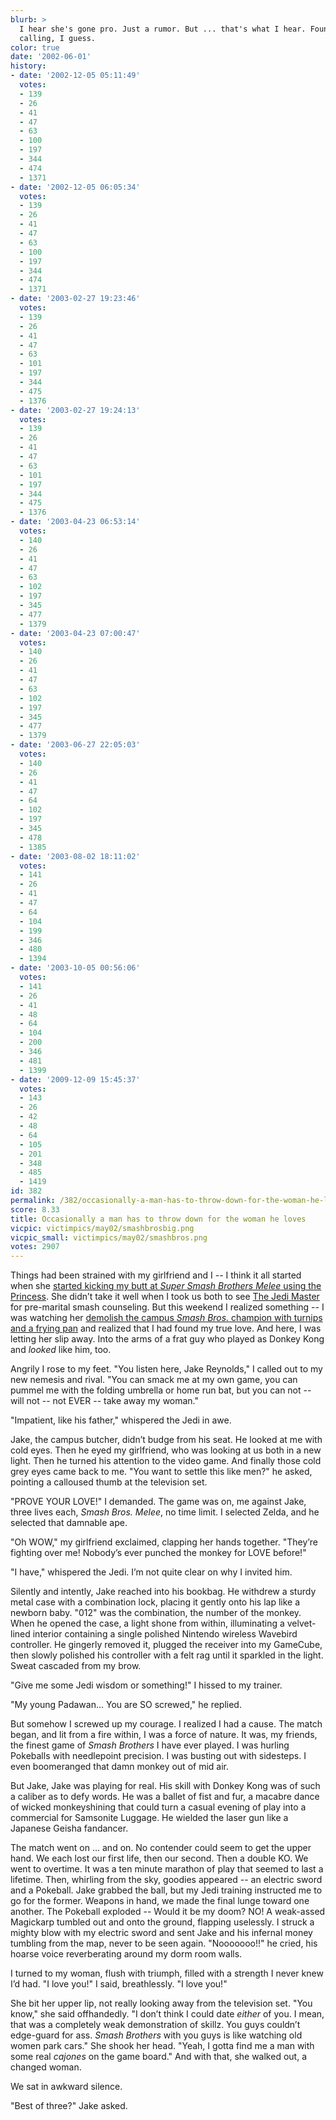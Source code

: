 ```yaml
---
blurb: >
  I hear she's gone pro. Just a rumor. But ... that's what I hear. Found her true
  calling, I guess.
color: true
date: '2002-06-01'
history:
- date: '2002-12-05 05:11:49'
  votes:
  - 139
  - 26
  - 41
  - 47
  - 63
  - 100
  - 197
  - 344
  - 474
  - 1371
- date: '2002-12-05 06:05:34'
  votes:
  - 139
  - 26
  - 41
  - 47
  - 63
  - 100
  - 197
  - 344
  - 474
  - 1371
- date: '2003-02-27 19:23:46'
  votes:
  - 139
  - 26
  - 41
  - 47
  - 63
  - 101
  - 197
  - 344
  - 475
  - 1376
- date: '2003-02-27 19:24:13'
  votes:
  - 139
  - 26
  - 41
  - 47
  - 63
  - 101
  - 197
  - 344
  - 475
  - 1376
- date: '2003-04-23 06:53:14'
  votes:
  - 140
  - 26
  - 41
  - 47
  - 63
  - 102
  - 197
  - 345
  - 477
  - 1379
- date: '2003-04-23 07:00:47'
  votes:
  - 140
  - 26
  - 41
  - 47
  - 63
  - 102
  - 197
  - 345
  - 477
  - 1379
- date: '2003-06-27 22:05:03'
  votes:
  - 140
  - 26
  - 41
  - 47
  - 64
  - 102
  - 197
  - 345
  - 478
  - 1385
- date: '2003-08-02 18:11:02'
  votes:
  - 141
  - 26
  - 41
  - 47
  - 64
  - 104
  - 199
  - 346
  - 480
  - 1394
- date: '2003-10-05 00:56:06'
  votes:
  - 141
  - 26
  - 41
  - 48
  - 64
  - 104
  - 200
  - 346
  - 481
  - 1399
- date: '2009-12-09 15:45:37'
  votes:
  - 143
  - 26
  - 42
  - 48
  - 64
  - 105
  - 201
  - 348
  - 485
  - 1419
id: 382
permalink: /382/occasionally-a-man-has-to-throw-down-for-the-woman-he-loves/
score: 8.33
title: Occasionally a man has to throw down for the woman he loves
vicpic: victimpics/may02/smashbrosbig.png
vicpic_small: victimpics/may02/smashbros.png
votes: 2907
---
```


Things had been strained with my girlfriend and I -- I think it all
started when she [started kicking my butt at *Super Smash Brothers
Melee* using the Princess](%ARTICLE[379]%). She didn’t take it well
when I took us both to see [The Jedi Master](%ARTICLE[380]%) for
pre-marital smash counseling. But this weekend I realized something -- I
was watching her [demolish the campus *Smash Bros.* champion with
turnips and a frying pan](%ARTICLE[381]%) and realized that I had
found my true love. And here, I was letting her slip away. Into the arms
of a frat guy who played as Donkey Kong and *looked* like him, too.

Angrily I rose to my feet. "You listen here, Jake Reynolds," I called
out to my new nemesis and rival. "You can smack me at my own game, you
can pummel me with the folding umbrella or home run bat, but you can not
-- will not -- not EVER -- take away my woman."

"Impatient, like his father," whispered the Jedi in awe.

Jake, the campus butcher, didn’t budge from his seat. He looked at me
with cold eyes. Then he eyed my girlfriend, who was looking at us both
in a new light. Then he turned his attention to the video game. And
finally those cold grey eyes came back to me. "You want to settle this
like men?" he asked, pointing a calloused thumb at the television set.

"PROVE YOUR LOVE!" I demanded. The game was on, me against Jake, three
lives each, *Smash Bros. Melee*, no time limit. I selected Zelda, and he
selected that damnable ape.

"Oh WOW," my girlfriend exclaimed, clapping her hands together. "They’re
fighting over me! Nobody’s ever punched the monkey for LOVE before!"

"I have," whispered the Jedi. I’m not quite clear on why I invited him.

Silently and intently, Jake reached into his bookbag. He withdrew a
sturdy metal case with a combination lock, placing it gently onto his
lap like a newborn baby. "012" was the combination, the number of the
monkey. When he opened the case, a light shone from within, illuminating
a velvet-lined interior containing a single polished Nintendo wireless
Wavebird controller. He gingerly removed it, plugged the receiver into
my GameCube, then slowly polished his controller with a felt rag until
it sparkled in the light. Sweat cascaded from my brow.

"Give me some Jedi wisdom or something!" I hissed to my trainer.

"My young Padawan... You are SO screwed," he replied.

But somehow I screwed up my courage. I realized I had a cause. The match
began, and lit from a fire within, I was a force of nature. It was, my
friends, the finest game of *Smash Brothers* I have ever played. I was
hurling Pokeballs with needlepoint precision. I was busting out with
sidesteps. I even boomeranged that damn monkey out of mid air.

But Jake, Jake was playing for real. His skill with Donkey Kong was of
such a caliber as to defy words. He was a ballet of fist and fur, a
macabre dance of wicked monkeyshining that could turn a casual evening
of play into a commercial for Samsonite Luggage. He wielded the laser
gun like a Japanese Geisha fandancer.

The match went on ... and on. No contender could seem to get the upper
hand. We each lost our first life, then our second. Then a double KO. We
went to overtime. It was a ten minute marathon of play that seemed to
last a lifetime. Then, whirling from the sky, goodies appeared -- an
electric sword and a Pokeball. Jake grabbed the ball, but my Jedi
training instructed me to go for the former. Weapons in hand, we made
the final lunge toward one another. The Pokeball exploded -- Would it be
my doom? NO! A weak-assed Magickarp tumbled out and onto the ground,
flapping uselessly. I struck a mighty blow with my electric sword and
sent Jake and his infernal money tumbling from the map, never to be seen
again. "Nooooooo!!" he cried, his hoarse voice reverberating around my
dorm room walls.

I turned to my woman, flush with triumph, filled with a strength I never
knew I’d had. "I love you!" I said, breathlessly. "I love you!"

She bit her upper lip, not really looking away from the television set.
"You know," she said offhandedly. "I don’t think I could date *either*
of you. I mean, that was a completely weak demonstration of skillz. You
guys couldn’t edge-guard for ass. *Smash Brothers* with you guys is like
watching old women park cars." She shook her head. "Yeah, I gotta find
me a man with some real *cajones* on the game board." And with that, she
walked out, a changed woman.

We sat in awkward silence.

"Best of three?" Jake asked.